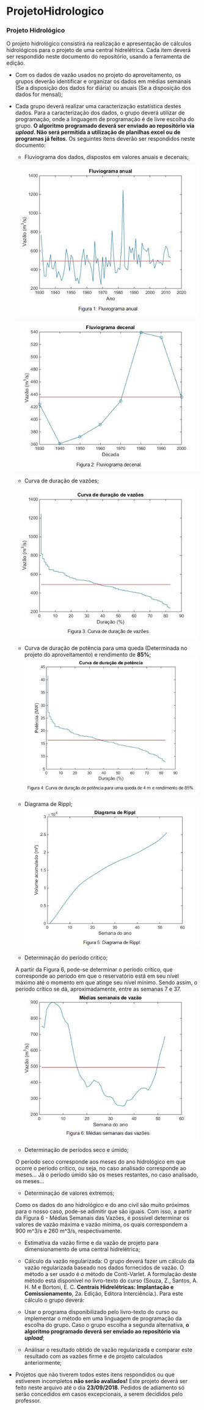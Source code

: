 # ProjetoHidrologico
### Projeto Hidrológico

O projeto hidrológico consistirá na realização e apresentação de cálculos hidrológicos para o projeto de uma central hidrelétrica. Cada item deverá ser respondido neste documento do repositório, usando a ferramenta de edição.


  - Com os dados de vazão usados no projeto do aproveitamento, os grupos deverão identificar e organizar os dados em médias semanais (Se a disposição dos dados for diária) ou anuais (Se a disposição dos dados for mensal);
  
  - Cada grupo deverá realizar uma caracterização estatística destes dados. Para a caracterização dos dados, o grupo deverá utilizar de programação, onde a linguagem de programação é de livre escolha do grupo. **O algoritmo programado deverá ser enviado ao repositório via *upload*. Não será permitida a utilização de planilhas excel ou de programas já feitos**. Os seguintes itens deverão ser respondidos neste documento:
  
       - Fluviograma dos dados, dispostos em valores anuais e decenais;
       
       ![Fluviograma anual](Fluviograma_anual.jpg)
       
       ![Fluviograma decenal](Fluviograma_decenal.jpg)
       
       - Curva de duração de vazões;
       
       ![Curva de duração de vazões](Curva_duracao_vazoes.jpg) 
       
       - Curva de duração de potência para uma queda (Determinada no projeto do aproveitamento) e rendimento de **85%**;
       ![Curva de duração de potência](Curva_duracao_potencia.jpg)
       
       - Diagrama de Rippl;   
       ![Diagrama de Rippl](Diagrama_rippl.jpg)

       - Determinação do período crítico;   
       
       A partir da Figura 6, pode-se determinar o período crítico, que corresponde ao período em que o reservatório está em seu nível máximo até o momento em que atinge seu nível mínimo. Sendo assim, o período crítico se dá, aproximadamente, entre as semanas 7 e 37.
       ![Médias semanais das vazões](Medias_semanais_vazao.jpg)
        
       - Determinação de períodos seco e úmido;
      
      O período seco corresponde aos meses do ano hidrológico em que ocorre o período crítico, ou seja, no caso analisado corresponde ao meses...
       Já o período úmido são os meses restantes, no caso analisado, os meses...
        
       - Determinação de valores extremos;
       
       Como os dados do ano hidrológico e do ano civil são muito próximos para o nosso caso, pode-se adimitir que são iguais. Com isso, a partir da Figura 6 - Médias Semanais das Vazões, é possível determinar os valores de vazão máxima e vazão mínima, os quais correspondem a 900 m^3/s e 260 m^3/s, respectivamente.
        
       - Estimativa da vazão firme e da vazão de projeto para dimensionamento de uma central hidrelétrica;
        
      
       - Cálculo da vazão regularizada: O grupo deverá fazer um cálculo da vazão regularizada baseado nos dados fornecidos de vazão. O método a ser usado é o método de Conti-Varlet. A formulação deste método está disponível no livro-texto do curso (Souza, Z., Santos, A. H. M e Bortoni, E. C.  **Centrais Hidrelétricas: Implantação e Comissionamento**, 2a. Edição, Editora Interciência.). Para este cálculo o grupo deverá:
        
       - Usar o programa disponibilizado pelo livro-texto do curso ou implementar o método em uma linguagem de programação da escolha do grupo. Caso o grupo escolha a segunda alternativa, **o algoritmo programado deverá ser enviado ao repositório via *upload***;
       
       - Análisar o resultado obtido de vazão regularizada e comparar este resultado com as vazões firme e de projeto calculados anteriormente;
        
  - Projetos que não tiverem todos estes itens respondidos ou que estiverem incompletos **não serão avaliados!**
Este projeto deverá ser feito neste arquivo até o dia **23/09/2018**. Pedidos de adiamento só serão concedidos em casos excepcionais, a serem decididos pelo professor.
